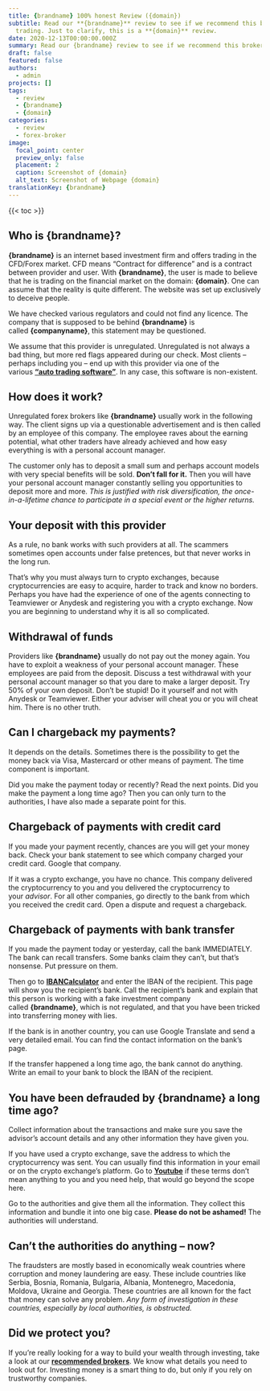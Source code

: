 ```yaml
---
title: {brandname} 100% honest Review ({domain})
subtitle: Read our **{brandname}** review to see if we recommend this broker for
  trading. Just to clarify, this is a **{domain}** review.
date: 2020-12-13T00:00:00.000Z
summary: Read our {brandname} review to see if we recommend this broker for trading. Just to clarify, this is a {domain} review.
draft: false
featured: false
authors:
  - admin
projects: []
tags:
  - review
  - {brandname}
  - {domain}
categories:
  - review
  - forex-broker
image:
  focal_point: center
  preview_only: false
  placement: 2
  caption: Screenshot of {domain}
  alt_text: Screenshot of Webpage {domain}
translationKey: {brandname}
---
```


<!--StartFragment-->

{{< toc >}}

## Who is {brandname}?

**{brandname}** is an internet based investment firm and offers trading in the CFD/Forex market. CFD means “Contract for difference” and is a contract between provider and user. With **{brandname}**, the user is made to believe that he is trading on the financial market on the domain: **{domain}**. One can assume that the reality is quite different. The website was set up exclusively to deceive people.

We have checked various regulators and could not find any licence. The company that is supposed to be behind **{brandname}** is called **{companyname}**, this statement may be questioned.

We assume that this provider is unregulated. Unregulated is not always a bad thing, but more red flags appeared during our check. Most clients – perhaps including you – end up with this provider via one of the various **[“auto trading software”](../../category/autotrader/)**. In any case, this software is non-existent.

## How does it work?

Unregulated forex brokers like **{brandname}** usually work in the following way. The client signs up via a questionable advertisement and is then called by an employee of this company. The employee raves about the earning potential, what other traders have already achieved and how easy everything is with a personal account manager.

The customer only has to deposit a small sum and perhaps account models with very special benefits will be sold. **Don’t fall for it.** Then you will have your personal account manager constantly selling you opportunities to deposit more and more. *This is justified with risk diversification, the once-in-a-lifetime chance to participate in a special event or the higher returns.*

## Your deposit with this provider

As a rule, no bank works with such providers at all. The scammers sometimes open accounts under false pretences, but that never works in the long run.

That’s why you must always turn to crypto exchanges, because cryptocurrencies are easy to acquire, harder to track and know no borders. Perhaps you have had the experience of one of the agents connecting to Teamviewer or Anydesk and registering you with a crypto exchange. Now you are beginning to understand why it is all so complicated.

## Withdrawal of funds

Providers like **{brandname}** usually do not pay out the money again. You have to exploit a weakness of your personal account manager. These employees are paid from the deposit. Discuss a test withdrawal with your personal account manager so that you dare to make a larger deposit. Try 50% of your own deposit. Don’t be stupid! Do it yourself and not with Anydesk or Teamviewer. Either your adviser will cheat you or you will cheat him. There is no other truth.

## Can I chargeback my payments?

It depends on the details. Sometimes there is the possibility to get the money back via Visa, Mastercard or other means of payment. The time component is important.

Did you make the payment today or recently? Read the next points. Did you make the payment a long time ago? Then you can only turn to the authorities, I have also made a separate point for this.

## Chargeback of payments with credit card

If you made your payment recently, chances are you will get your money back. Check your bank statement to see which company charged your credit card. Google that company.

If it was a crypto exchange, you have no chance. This company delivered the cryptocurrency to you and you delivered the cryptocurrency to your *advisor*. For all other companies, go directly to the bank from which you received the credit card. Open a dispute and request a chargeback.

## Chargeback of payments with bank transfer

If you made the payment today or yesterday, call the bank IMMEDIATELY. The bank can recall transfers. Some banks claim they can’t, but that’s nonsense. Put pressure on them.

Then go to **[IBANCalculator](https://www.ibancalculator.com/)** and enter the IBAN of the recipient. This page will show you the recipient’s bank. Call the recipient’s bank and explain that this person is working with a fake investment company called **{brandname}**, which is not regulated, and that you have been tricked into transferring money with lies.

If the bank is in another country, you can use Google Translate and send a very detailed email. You can find the contact information on the bank’s page.

If the transfer happened a long time ago, the bank cannot do anything. Write an email to your bank to block the IBAN of the recipient.

## You have been defrauded by {brandname} a long time ago?

Collect information about the transactions and make sure you save the advisor’s account details and any other information they have given you.

If you have used a crypto exchange, save the address to which the cryptocurrency was sent. You can usually find this information in your email or on the crypto exchange’s platform. Go to **[Youtube](https://www.youtube.com/results?search_query=crypo+terms)** if these terms don’t mean anything to you and you need help, that would go beyond the scope here.

Go to the authorities and give them all the information. They collect this information and bundle it into one big case. **Please do not be ashamed!** The authorities will understand.

## Can’t the authorities do anything – now?

The fraudsters are mostly based in economically weak countries where corruption and money laundering are easy. These include countries like Serbia, Bosnia, Romania, Bulgaria, Albania, Montenegro, Macedonia, Moldova, Ukraine and Georgia. These countries are all known for the fact that money can solve any problem. *Any form of investigation in these countries, especially by local authorities, is obstructed.*

## Did we protect you?

If you’re really looking for a way to build your wealth through investing, take a look at our **[recommended brokers](../../category/recommendation/)**. We know what details you need to look out for. Investing money is a smart thing to do, but only if you rely on trustworthy companies.

<!--EndFragment-->